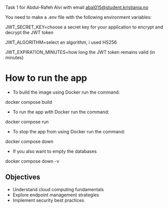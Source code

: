 Task 1 for Abdul-Rafeh Alvi with email abal015@student.kristiania.no


You need to make a .env file with the following environment variables:

JWT_SECRET_KEY=choose a secret key for your application to encrypt and decrypt the JWT token

JWT_ALGORITHM=select an algorithm, i used HS256

JWT_EXPIRATION_MINUTES=how long the JWT token remains valid (in minutes)

# How to run the app
- To build the image using Docker run the command:

docker compose build

- To run the app with Docker run the command:

docker compose run

- To stop the app from using Docker run the command:

docker compose down

- If you also want to empty the databases 

docker compose down -v 

## Objectives
- Understand cloud computing fundamentals
- Explore endpoint management strategies
- Implement security best practices


